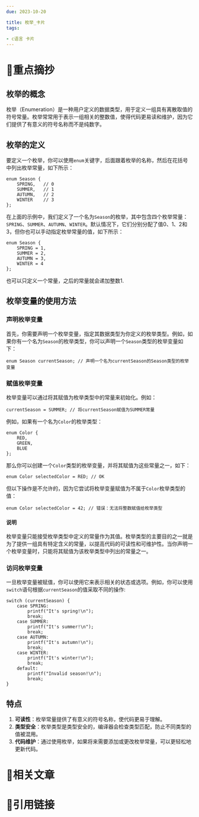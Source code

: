 ```yaml
---
due: 2023-10-20 

title: 枚举_卡片
tags:
 
- c语言 卡片
---
```

# 🍎重点摘抄
## 枚举的概念
枚举（Enumeration）是一种用户定义的数据类型，用于定义一组具有离散取值的符号常量。枚举常常用于表示一组相关的整数值，使得代码更易读和维护，因为它们提供了有意义的符号名称而不是纯数字。
## 枚举的定义
要定义一个枚举，你可以使用`enum`关键字，后面跟着枚举的名称，然后在花括号中列出枚举常量，如下所示：
```
enum Season {
    SPRING,   // 0
    SUMMER,   // 1
    AUTUMN,   // 2
    WINTER    // 3
};

```
在上面的示例中，我们定义了一个名为`Season`的枚举，其中包含四个枚举常量：`SPRING`、`SUMMER`、`AUTUMN`、`WINTER`。默认情况下，它们分别分配了值0、1、2和3，但你也可以手动指定枚举常量的值，如下所示：
```
enum Season {
    SPRING = 1,
    SUMMER = 2,
    AUTUMN = 3,
    WINTER = 4
};
```
也可以只定义一个常量，之后的常量就会递加整数1.
## 枚举变量的使用方法
### 声明枚举变量
首先，你需要声明一个枚举变量，指定其数据类型为你定义的枚举类型。例如，如果你有一个名为`Season`的枚举类型，你可以声明一个`Season`类型的枚举变量如下：
```
enum Season currentSeason; // 声明一个名为currentSeason的Season类型的枚举变量
```
### 赋值枚举变量
枚举变量可以通过将其赋值为枚举类型中的常量来初始化。例如：
```
currentSeason = SUMMER; // 将currentSeason赋值为SUMMER常量

```
例如，如果有一个名为`Color`的枚举类型：
```
enum Color {
    RED,
    GREEN,
    BLUE
};

```
那么你可以创建一个`Color`类型的枚举变量，并将其赋值为这些常量之一，如下：
```
enum Color selectedColor = RED; // OK
```
但以下操作是不允许的，因为它尝试将枚举变量赋值为不属于`Color`枚举类型的值：
```
enum Color selectedColor = 42; // 错误：无法将整数赋值给枚举类型
```

#### 说明
枚举变量只能接受枚举类型中定义的常量作为其值。枚举类型的主要目的之一就是为了提供一组具有特定含义的常量，以提高代码的可读性和可维护性。当你声明一个枚举变量时，只能将其赋值为该枚举类型中列出的常量之一。

### 访问枚举变量
一旦枚举变量被赋值，你可以使用它来表示相关的状态或选项。例如，你可以使用`switch`语句根据`currentSeason`的值采取不同的操作:
```
switch (currentSeason) {
    case SPRING:
        printf("It's spring!\n");
        break;
    case SUMMER:
        printf("It's summer!\n");
        break;
    case AUTUMN:
        printf("It's autumn!\n");
        break;
    case WINTER:
        printf("It's winter!\n");
        break;
    default:
        printf("Invalid season!\n");
        break;
}

```
## 特点
1. **可读性**：枚举常量提供了有意义的符号名称，使代码更易于理解。
2. **类型安全**：枚举类型是类型安全的，编译器会检查类型匹配，防止不同类型的值被混用。
3. **代码维护**：通过使用枚举，如果将来需要添加或更改枚举常量，可以更轻松地更新代码。
# 📒相关文章




# 🍏引用链接

